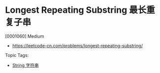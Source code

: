 # Longest Repeating Substring 最长重复子串

[0001060] Medium

- https://leetcode-cn.com/problems/longest-repeating-substring/

Topic Tags:

- [String 字符串](https://leetcode-cn.com/tag/string/)
